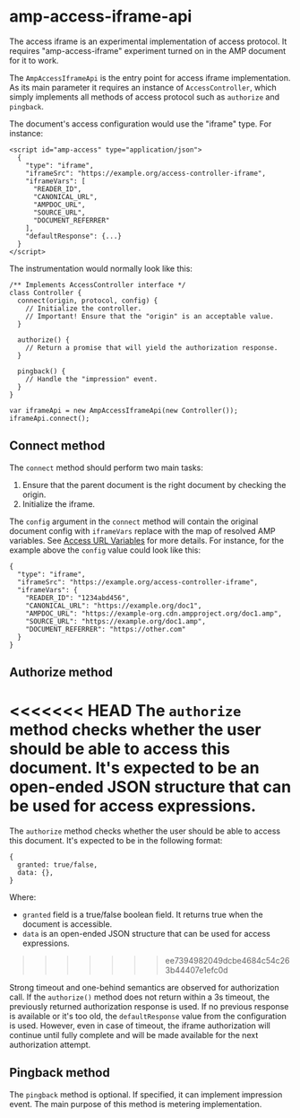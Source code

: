<!---
Copyright 2018 The AMP HTML Authors. All Rights Reserved.

Licensed under the Apache License, Version 2.0 (the "License");
you may not use this file except in compliance with the License.
You may obtain a copy of the License at

      http://www.apache.org/licenses/LICENSE-2.0

Unless required by applicable law or agreed to in writing, software
distributed under the License is distributed on an "AS-IS" BASIS,
WITHOUT WARRANTIES OR CONDITIONS OF ANY KIND, either express or implied.
See the License for the specific language governing permissions and
limitations under the License.
-->

# amp-access-iframe-api

The access iframe is an experimental implementation of access protocol. It requires "amp-access-iframe" experiment turned on in the AMP document for it to work.

The `AmpAccessIframeApi` is the entry point for access iframe implementation. As its main parameter it requires an instance of `AccessController`, which simply implements all methods of access protocol such as `authorize` and `pingback`.

The document's access configuration would use the "iframe" type. For instance:

```
<script id="amp-access" type="application/json">
  {
    "type": "iframe",
    "iframeSrc": "https://example.org/access-controller-iframe",
    "iframeVars": [
      "READER_ID",
      "CANONICAL_URL",
      "AMPDOC_URL",
      "SOURCE_URL",
      "DOCUMENT_REFERRER"
    ],
    "defaultResponse": {...}
  }
</script>
```

The instrumentation would normally look like this:

```
/** Implements AccessController interface */
class Controller {
  connect(origin, protocol, config) {
    // Initialize the controller.
    // Important! Ensure that the "origin" is an acceptable value.
  }

  authorize() {
    // Return a promise that will yield the authorization response.
  }

  pingback() {
    // Handle the "impression" event.
  }
}

var iframeApi = new AmpAccessIframeApi(new Controller());
iframeApi.connect();
```

## Connect method

The `connect` method should perform two main tasks:

1. Ensure that the parent document is the right document by checking the origin.
2. Initialize the iframe.

The `config` argument in the `connect` method will contain the original document config with `iframeVars` replace with the map of resolved AMP variables. See [Access URL Variables](../../amp-access.md#access-url-variables) for more details. For instance, for the example above the `config` value could look like this:

```
{
  "type": "iframe",
  "iframeSrc": "https://example.org/access-controller-iframe",
  "iframeVars": {
    "READER_ID": "1234abd456",
    "CANONICAL_URL": "https://example.org/doc1",
    "AMPDOC_URL": "https://example-org.cdn.ampproject.org/doc1.amp",
    "SOURCE_URL": "https://example.org/doc1.amp",
    "DOCUMENT_REFERRER": "https://other.com"
  }
}
```


## Authorize method

<<<<<<< HEAD
The `authorize` method checks whether the user should be able to access this document. It's expected to be an open-ended JSON structure that can be used for access expressions.
=======
The `authorize` method checks whether the user should be able to access this document. It's expected to be in the following format:

```
{
  granted: true/false,
  data: {},
}
```

Where:
 - `granted` field is a true/false boolean field. It returns true when the document is accessible.
 - `data` is an open-ended JSON structure that can be used for access expressions.
>>>>>>> ee7394982049dcbe4684c54c263b44407e1efc0d

Strong timeout and one-behind semantics are observed for authorization call. If the `authorize()` method does not return within a 3s timeout, the previously returned authorization response is used. If no previous response is available or it's too old, the `defaultResponse` value from the configuration is used. However, even in case of timeout, the iframe authorization will continue until fully complete and will be made available for the next authorization attempt.


## Pingback method

The `pingback` method is optional. If specified, it can implement impression event. The main purpose of this method is metering implementation.
